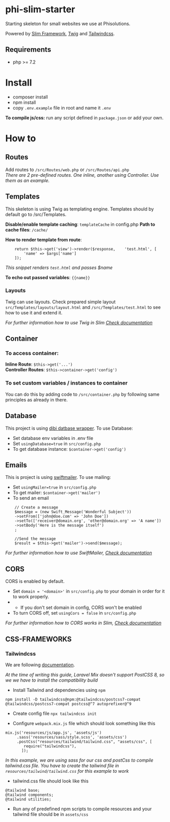 # phi-slim-starter

Starting skeleton for small websites we use at Phisolutions.

Powered by [Slim Framework](http://www.slimframework.com/), [Twig](https://twig.symfony.com/) and [Tailwindcss](https://tailwindcss.com/).

## Requirements

- php >= 7.2

# Install

- composer install
- npm install
- copy `.env.example` file in root and name it `.env`

**To compile js/css:** run any script defined in `package.json` or add your own.

# How to

## Routes

Add routes to `/src/Routes/web.php` or `/src/Routes/api.php`\
_There are 2 pre-defined routes. One inline, another using Controller. Use them as an example._

## Templates

This skeleton is using Twig as templating engine. Templates should by default go to /src/Templates.

**Disable/enable template caching**: `templateCache` in config.php
**Path to cache files**: `/cache/`

**How to render template from route**:

```
    return $this->get('view')->render($response,    'test.html', [
        'name' => $args['name']
    ]);
```

_This snippet renders `test.html` and passes \$name_

**To echo out passed variables**: `{{name}}`

### Layouts

Twig can use layouts. Check prepared simple layout `src/Templates/layouts/layout.html` and `/src/Templates/test.html` to see how to use it and extend it.

_For further information how to use Twig in Slim [Check documentation](https://github.com/slimphp/Twig-View)_

## Container

### To access container:

**Inline Route**: `$this->get('...')`\
**Controller Routes**: `$this->container->get('config')`

### To set custom variables / instances to container

You can do this by adding code to `/src/container.php` by following same principles as already in there.

## Database

This project is using [dibi datbase wrapper](https://dibiphp.com/).
To use Database:

- Set database env variables in .env file
- Set `usingDatabase=true` in `src/config.php`
- To get database instance: `$container->get('config')`

## Emails

This is project is using [swiftmailer](https://swiftmailer.symfony.com/).
To use mailing:

- Set `usingMailer=true` in `src/config.php`
- To get mailer: `$container->get('mailer')`
- To send an email

```
    // Create a message
    $message = (new Swift_Message('Wonderful Subject'))
    ->setFrom(['john@doe.com' => 'John Doe'])
    ->setTo(['receiver@domain.org', 'other@domain.org' => 'A name'])
    ->setBody('Here is the message itself')
    ;

    //Send the message
    $result = $this->get('mailer')->send($message);
```

_For further information how to use SwiftMailer, [Check documentation](https://swiftmailer.symfony.com/docs/)_

## CORS

CORS is enabled by default.

- Set `domain = '<domain>'` in `src/config.php` to your domain in order for it to work properly.
- - If you don't set domain in config, CORS won't be enabled
- To turn CORS off, set `usingCors = false` in `src/config.php`

_For further information how to CORS works in Slim, [Check documentation](https://www.slimframework.com/docs/v4/cookbook/enable-cors.html)_

## CSS-FRAMEWORKS

### Tailwindcss

We are following [documentation](https://tailwindcss.com/docs/guides/laravel).

_At the time of writing this guide, Laravel Mix doesn't support PostCSS 8, so we we have to install the compatibility build_

- Install Tailwind and dependencies using `npm`

```
npm install -D tailwindcss@npm:@tailwindcss/postcss7-compat @tailwindcss/postcss7-compat postcss@^7 autoprefixer@^9
```

- Create config file `npx tailwindcss init`

- Configure `webpack.mix.js` file which should look something like this

```
mix.js('resources/js/app.js', 'assets/js')
     .sass('resources/sass/style.scss', 'assets/css')
     .postCss("resources/tailwind/tailwind.css", "assets/css", [
        require("tailwindcss"),
       ]);
```

_In this example, we are using sass for our css and postCss to compile tailwind.css file. You have to create the tailwind file in `resources/tailwind/tailwind.css` for this example to work_

- tailwind.css file should look like this

```
@tailwind base;
@tailwind components;
@tailwind utilities;
```

- Run any of predefined npm scripts to compile resources and your tailwind file should be in `assets/css`
